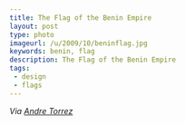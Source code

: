 ```yaml
---
title: The Flag of the Benin Empire
layout: post
type: photo
imageurl: /u/2009/10/beninflag.jpg
keywords: benin, flag
description: The Flag of the Benin Empire
tags:
 - design
 - flags
---
```

_Via [Andre Torrez][1]_

[1]:http://notes.torrez.org/2009/09/this-is-a-flag.html